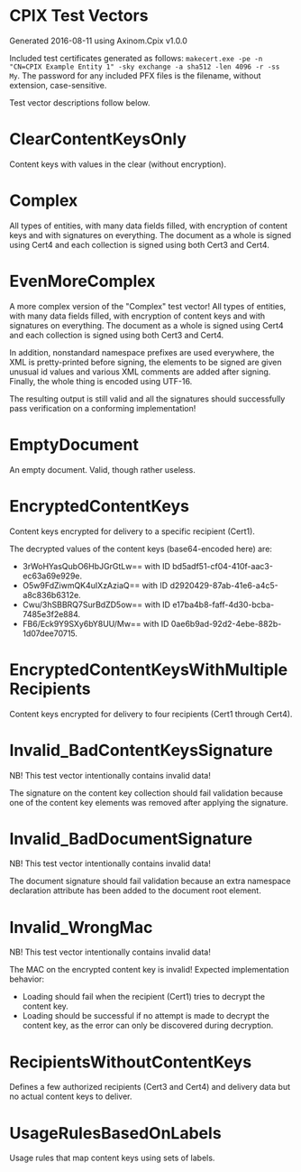 CPIX Test Vectors
=================

Generated 2016-08-11 using Axinom.Cpix v1.0.0

Included test certificates generated as follows: `makecert.exe -pe -n "CN=CPIX Example Entity 1" -sky exchange -a sha512 -len 4096 -r -ss My`. The password for any included PFX files is the filename, without extension, case-sensitive.

Test vector descriptions follow below.

ClearContentKeysOnly
====================

Content keys with values in the clear (without encryption).

Complex
=======

All types of entities, with many data fields filled, with encryption of content keys and with signatures on everything. The document as a whole is signed using Cert4 and each collection is signed using both Cert3 and Cert4.

EvenMoreComplex
===============

A more complex version of the "Complex" test vector! All types of entities, with many data fields filled, with encryption of content keys and with signatures on everything. The document as a whole is signed using Cert4 and each collection is signed using both Cert3 and Cert4.

In addition, nonstandard namespace prefixes are used everywhere, the XML is pretty-printed before signing, the elements to be signed are given unusual id values and various XML comments are added after signing. Finally, the whole thing is encoded using UTF-16.

The resulting output is still valid and all the signatures should successfully pass verification on a conforming implementation!

EmptyDocument
=============

An empty document. Valid, though rather useless.

EncryptedContentKeys
====================

Content keys encrypted for delivery to a specific recipient (Cert1).

The decrypted values of the content keys (base64-encoded here) are: 

* 3rWoHYasQubO6HbJGrGtLw== with ID bd5adf51-cf04-410f-aac3-ec63a69e929e.
* O5w9FdZiwmQK4uIXzAziaQ== with ID d2920429-87ab-41e6-a4c5-a8c836b6312e.
* Cwu/3hSBBRQ7SurBdZD5ow== with ID e17ba4b8-faff-4d30-bcba-7485e3f2e884.
* FB6/Eck9Y9SXy6bY8UU/Mw== with ID 0ae6b9ad-92d2-4ebe-882b-1d07dee70715.


EncryptedContentKeysWithMultipleRecipients
==========================================

Content keys encrypted for delivery to four recipients (Cert1 through Cert4).

Invalid_BadContentKeysSignature
===============================

NB! This test vector intentionally contains invalid data!

The signature on the content key collection should fail validation because one of the content key elements was removed after applying the signature.

Invalid_BadDocumentSignature
============================

NB! This test vector intentionally contains invalid data!

The document signature should fail validation because an extra namespace declaration attribute has been added to the document root element.

Invalid_WrongMac
================

NB! This test vector intentionally contains invalid data!

The MAC on the encrypted content key is invalid! Expected implementation behavior:

* Loading should fail when the recipient (Cert1) tries to decrypt the content key.
* Loading should be successful if no attempt is made to decrypt the content key, as the error can only be discovered during decryption.

RecipientsWithoutContentKeys
============================

Defines a few authorized recipients (Cert3 and Cert4) and delivery data but no actual content keys to deliver.

UsageRulesBasedOnLabels
=======================

Usage rules that map content keys using sets of labels.


